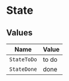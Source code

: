 # State


## Values

| Name        | Value       |
| ----------- | ----------- |
| `StateToDo` | to do       |
| `StateDone` | done        |